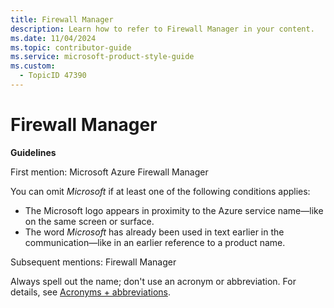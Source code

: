 ```yaml
---
title: Firewall Manager
description: Learn how to refer to Firewall Manager in your content.
ms.date: 11/04/2024
ms.topic: contributor-guide
ms.service: microsoft-product-style-guide
ms.custom:
  - TopicID 47390
---
```



# Firewall Manager

**Guidelines**

First mention: Microsoft Azure Firewall Manager

You can omit *Microsoft* if at least one of the following conditions applies:

- The Microsoft logo appears in proximity to the Azure service name—like on the same screen or surface.
- The word *Microsoft* has already been used in text earlier in the communication—like in an earlier reference to a product name.

Subsequent mentions: Firewall Manager

Always spell out the name; don't use an acronym or abbreviation. For details, see [Acronyms + abbreviations](~\acronyms-and-abbreviations.md).

